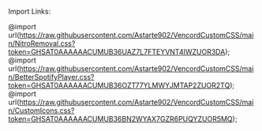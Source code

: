 Import Links:

@import url(https://raw.githubusercontent.com/Astarte902/VencordCustomCSS/main/NitroRemoval.css?token=GHSAT0AAAAAACUMUB36UAZ7L7FTEYVNT4IWZUOR3DA);
@import url(https://raw.githubusercontent.com/Astarte902/VencordCustomCSS/main/BetterSpotifyPlayer.css?token=GHSAT0AAAAAACUMUB36OZT77YLMWYJMTAP2ZUOR2TQ);
@import url(https://raw.githubusercontent.com/Astarte902/VencordCustomCSS/main/CustomIcons.css?token=GHSAT0AAAAAACUMUB36BN2WYAX7GZR6PUQYZUOR5MQ);